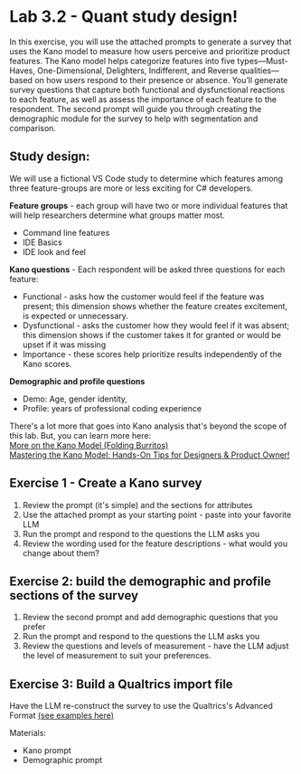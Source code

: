 # Lab 3.2 - Quant study design! #

In this exercise, you will use the attached prompts to generate a survey that uses the Kano model to measure how users perceive and prioritize product features. The Kano model helps categorize features into five types—Must-Haves, One-Dimensional, Delighters, Indifferent, and Reverse qualities—based on how users respond to their presence or absence. You’ll generate survey questions that capture both functional and dysfunctional reactions to each feature, as well as assess the importance of each feature to the respondent. The second prompt will guide you through creating the demographic module for the survey to help with segmentation and comparison.  

## Study design: ##
We will use a fictional VS Code study to determine which features among three feature-groups are more or less exciting for C# developers.  

**Feature groups** - each group will have two or more individual features that will help researchers determine what groups matter most.
- Command line features  
- IDE Basics  
- IDE look and feel  
 
**Kano questions** - Each respondent will be asked three questions for each feature:
- Functional - asks how the customer would feel if the feature was present; this dimension shows whether the feature creates excitement, is expected or unnecessary.  
- Dysfunctional - asks the customer how they would feel if it was absent; this dimension shows if the customer takes it for granted or would be upset if it was missing 
- Importance - these scores help prioritize results independently of the Kano scores.

**Demographic and profile questions**
- Demo:  Age, gender identity, 
- Profile:  years of professional coding experience
  
There's a lot more that goes into Kano analysis that's beyond the scope of this lab.  But, you can learn more here:  
[More on the Kano Model (Folding Burritos)](https://foldingburritos.com/blog/kano-model/)   
[Mastering the Kano Model: Hands-On Tips for Designers & Product Owner!](https://medium.com/@jim-ekanem/mastering-the-kano-model-hands-on-tips-for-designers-product-owners-ca7aff6abe52)  
  
## Exercise 1 - Create a Kano survey 
1. Review the prompt (it's simple) and the sections for attributes  
2. Use the attached prompt as your starting point - paste into your favorite LLM  
3. Run the prompt and respond to the questions the LLM asks you  
4. Review the wording used for the feature descriptions - what would you change about them?  

## Exercise 2:  build the demographic and profile sections of the survey  
1. Review the second prompt and add demographic questions that you prefer  
2. Run the prompt and respond to the questions the LLM asks you  
3. Review the questions and levels of measurement - have the LLM adjust the level of measurement to suit your preferences.  

## Exercise 3:  Build a Qualtrics import file
Have the LLM re-construct the survey to use the Qualtrics's Advanced Format [(see examples here)](https://www.qualtrics.com/support/survey-platform/survey-module/survey-tools/import-and-export-surveys/)  
 
 
Materials:
- Kano prompt
- Demographic prompt
